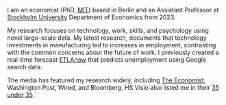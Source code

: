 I am an economist (PhD, [MIT](https://economics.mit.edu/)) based in Berlin and an Assistant Professor at [Stockholm University](https://www.su.se/department-of-economics/) Department of Economics from 2023.  

My research focuses on technology, work, skills, and psychology using novel large-scale data. My latest research, documents that technology investments in manufacturing led to increases in employment, contrasting with the common concerns about the future of work. I previously created a real-time forecast [ETLAnow](https://www.etla.fi/en/etlanow/) that predicts unemployment using Google search data.

The media has featured my research widely, including [The Economist](https://www.economist.com/finance-and-economics/2022/01/22/economists-are-revising-their-views-on-robots-and-jobs), Washington Post, Wired, and Bloomberg. HS Visio also listed me in their [35 under 35](https://www.hs.fi/visio/art-2000007825436.html).
